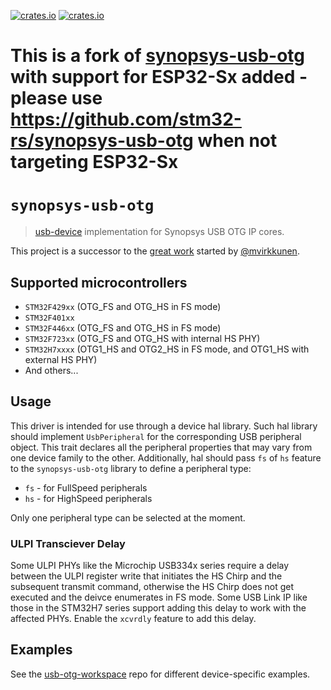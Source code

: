 [![crates.io](https://img.shields.io/crates/d/esp-synopsys-usb-otg.svg)](https://crates.io/crates/esp-synopsys-usb-otg)
[![crates.io](https://img.shields.io/crates/v/esp-synopsys-usb-otg.svg)](https://crates.io/crates/esp-synopsys-usb-otg)

# This is a fork of [synopsys-usb-otg](https://crates.io/crates/synopsys-usb-otg) with support for ESP32-Sx added - please use https://github.com/stm32-rs/synopsys-usb-otg when not targeting ESP32-Sx

# `synopsys-usb-otg`

> [usb-device](https://github.com/mvirkkunen/usb-device) implementation for Synopsys USB OTG IP cores.

This project is a successor to the [great work](https://github.com/mvirkkunen/stm32f103xx-usb)
started by [@mvirkkunen](https://github.com/mvirkkunen).

## Supported microcontrollers

* `STM32F429xx` (OTG_FS and OTG_HS in FS mode)
* `STM32F401xx`
* `STM32F446xx` (OTG_FS and OTG_HS in FS mode)
* `STM32F723xx` (OTG_FS and OTG_HS with internal HS PHY)
* `STM32H7xxxx` (OTG1_HS and OTG2_HS in FS mode, and OTG1_HS with external HS PHY)
* And others...


## Usage

This driver is intended for use through a device hal library.
Such hal library should implement `UsbPeripheral` for the corresponding USB peripheral object.
This trait declares all the peripheral properties that may vary from one device family to the other.
Additionally, hal should pass `fs` of `hs` feature to the `synopsys-usb-otg` library to
define a peripheral type:
* `fs` - for FullSpeed peripherals
* `hs` - for HighSpeed peripherals

Only one peripheral type can be selected at the moment.

### ULPI Transciever Delay

Some ULPI PHYs like the Microchip USB334x series require a delay between the ULPI register write that initiates
the HS Chirp and the subsequent transmit command, otherwise the HS Chirp does not get executed and the deivce
enumerates in FS mode. Some USB Link IP like those in the STM32H7 series support adding this delay to work with the
affected PHYs. Enable the `xcvrdly` feature to add this delay.

## Examples

See the [usb-otg-workspace](https://github.com/Disasm/usb-otg-workspace) repo for different device-specific examples.
